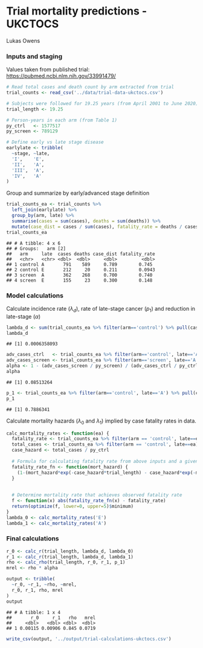 Trial mortality predictions - UKCTOCS
================
Lukas Owens

### Inputs and staging

Values taken from published trial:
<https://pubmed.ncbi.nlm.nih.gov/33991479/>

``` r
# Read total cases and death count by arm extracted from trial
trial_counts <- read_csv('../data/trial-data-ukctocs.csv')

# Subjects were followed for 19.25 years (from April 2001 to June 2020)
trial_length <- 19.25

# Person-years in each arm (from Table 1)
py_ctrl   <- 1577517
py_screen <- 789129

# Define early vs late stage disease
earlylate <- tribble(
  ~stage, ~late,
  'I',    'E',  
  'II',   'A',    
  'III',  'A',    
  'IV',   'A'     
)
```

Group and summarize by early/advanced stage definition

``` r
trial_counts_ea <- trial_counts %>% 
  left_join(earlylate) %>%
  group_by(arm, late) %>%
  summarise(cases = sum(cases), deaths = sum(deaths)) %>%
  mutate(case_dist = cases / sum(cases), fatality_rate = deaths / cases)
trial_counts_ea
```

    ## # A tibble: 4 x 6
    ## # Groups:   arm [2]
    ##   arm     late  cases deaths case_dist fatality_rate
    ##   <chr>   <chr> <dbl>  <dbl>     <dbl>         <dbl>
    ## 1 control A       791    589     0.789        0.745 
    ## 2 control E       212     20     0.211        0.0943
    ## 3 screen  A       362    268     0.700        0.740 
    ## 4 screen  E       155     23     0.300        0.148

### Model calculations

Calculate incidence rate (*λ*<sub>*d*</sub>), rate of late-stage cancer
(*p*<sub>1</sub>) and reduction in late-stage (*α*)

``` r
lambda_d <- sum(trial_counts_ea %>% filter(arm=='control') %>% pull(cases)) / py_ctrl
lambda_d
```

    ## [1] 0.0006358093

``` r
adv_cases_ctrl   <- trial_counts_ea %>% filter(arm=='control', late=='A') %>% pull(cases)
adv_cases_screen <- trial_counts_ea %>% filter(arm=='screen', late=='A') %>% pull(cases)
alpha <- 1 - (adv_cases_screen / py_screen) / (adv_cases_ctrl / py_ctrl)
alpha
```

    ## [1] 0.08513264

``` r
p_1 <- trial_counts_ea %>% filter(arm=='control', late=='A') %>% pull(case_dist)
p_1
```

    ## [1] 0.7886341

Calculate mortality hazards (*λ*<sub>0</sub> and *λ*<sub>1</sub>)
implied by case fatality rates in data.

``` r
calc_mortality_rates <- function(ea) {
  fatality_rate <- trial_counts_ea %>% filter(arm == 'control', late==ea) %>% pull(fatality_rate)
  total_cases <- trial_counts_ea %>% filter(arm == 'control', late==ea) %>% pull(cases)
  case_hazard <- total_cases / py_ctrl 
  
  # Formula for calculating fatality rate from above inputs and a given mortality hazard
  fatality_rate_fn <- function(mort_hazard) {
    (1-(mort_hazard*exp(-case_hazard*trial_length) - case_hazard*exp(-mort_hazard*trial_length)) / (mort_hazard - case_hazard)) / (1-exp(-case_hazard*trial_length))
  }
    
  
  # Determine mortality rate that achieves observed fatality rate 
  f <- function(x) abs(fatality_rate_fn(x) - fatality_rate)
  return(optimize(f, lower=0, upper=5)$minimum)
}
lambda_0 <- calc_mortality_rates('E')
lambda_1 <- calc_mortality_rates('A')
```

### Final calculations

``` r
r_0 <- calc_r(trial_length, lambda_d, lambda_0)
r_1 <- calc_r(trial_length, lambda_d, lambda_1)
rho <- calc_rho(trial_length, r_0, r_1, p_1)
mrel <- rho * alpha

output <- tribble(
  ~r_0, ~r_1, ~rho, ~mrel,
  r_0, r_1, rho, mrel
)
output
```

    ## # A tibble: 1 x 4
    ##       r_0     r_1   rho   mrel
    ##     <dbl>   <dbl> <dbl>  <dbl>
    ## 1 0.00115 0.00906 0.845 0.0719

``` r
write_csv(output, '../output/trial-calculations-ukctocs.csv')
```
